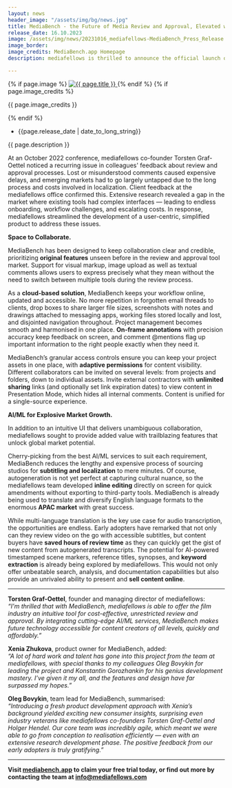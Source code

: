 ```yaml
---
layout: news
header_image: "/assets/img/bg/news.jpg"
title: MediaBench - the Future of Media Review and Approval, Elevated with AI/ML Augmentation
release_date: 16.10.2023
image: /assets/img/news/20231016_mediafellows-MediaBench_Press_Release.jpg
image_border:
image_credits: MediaBench.app Homepage
description: mediafellows is thrilled to announce the official launch of MediaBench, a groundbreaking review and approval tool designed to streamline the media production and collaboration process — boosted by the latest AI/ML technology.

---
```


<div class="row">
    <div class="col-xl-4 col-lg-4 col-md-12">
        <div class="s-details-img mb-30">
          {% if page.image %}
          <a href="{{ page.image }}" class="view">
            <img src="{{ page.image }}" alt="{{ page.title }}">  
          </a>
          {% endif %}
          {% if page.image_credits %}
          <p>{{ page.image_credits }}</p>
          {% endif %}
        </div>
    </div>
    <div class="col-xl-8 col-lg-8 col-md-12">
        <div class="service-details mb-40">
          <div class="meta-info">
              <ul>
                  <li class="posts-time">{{page.release_date | date_to_long_string}}</li>
              </ul>
          </div>
          <p>{{ page.description }}</p>
          <p>
At an October 2022 conference, mediafellows co-founder Torsten Graf-Oettel noticed a recurring issue in colleagues' feedback about review and approval processes. Lost or misunderstood comments caused expensive delays, and emerging markets had to go largely untapped due to the long process and costs involved in localization. Client feedback at the mediafellows office confirmed this. Extensive research revealed a gap in the market where existing tools had complex interfaces — leading to endless onboarding, workflow challenges, and escalating costs. In response, mediafellows streamlined the development of a user-centric, simplified product to address these issues. 
          </p>          
        </div>
    </div>
</div>
<div class="row">
    <div class="col-xl-12 col-lg-12">
        <div class="service-details mb-40">
          <p>
<strong>Space to Collaborate.</strong>
          </p>
          <p>
MediaBench has been designed to keep collaboration clear and credible, prioritizing <strong>original features</strong> unseen before in the review and approval tool market. Support for visual markup, image upload as well as textual comments allows users to express precisely what they mean without the need to switch between multiple tools during the review process. 
          </p>
          <p>
As a <strong>cloud-based solution</strong>, MediaBench keeps your workflow online, updated and accessible. No more repetition in forgotten email threads to clients, drop boxes to share larger file sizes, screenshots with notes and drawings attached to messaging apps, working files stored locally and lost, and disjointed navigation throughout. Project management becomes smooth and harmonised in one place. <strong>On-frame annotations</strong> with precision accuracy keep feedback on screen, and comment @mentions flag up important information to the right people exactly when they need it. 
          </p>
          <p>
MediaBench’s granular access controls ensure you can keep your project assets in one place, with <strong>adaptive permissions</strong> for content visibility. Different collaborators can be invited on several levels: from projects and folders, down to individual assets. Invite external contractors with <strong>unlimited sharing</strong> links (and optionally set link expiration dates) to view content in Presentation Mode, which hides all internal comments. Content is unified for a single-source experience.
          </p>
          <p>
<strong>AI/ML for Explosive Market Growth.</strong>
          </p>
          <p>
In addition to an intuitive UI that delivers unambiguous collaboration, mediafellows sought to provide added value with trailblazing features that unlock global market potential. 
          </p>
          <p>
Cherry-picking from the best AI/ML services to suit each requirement, MediaBench reduces the lengthy and expensive process of sourcing studios for <strong>subtitling and localization</strong> to mere minutes. Of course, autogeneration is not yet perfect at capturing cultural nuance, so the mediafellows team developed <strong>inline editing</strong> directly on screen for quick amendments without exporting to third-party tools. MediaBench is already being used to translate and diversify English language formats to the enormous <strong>APAC market</strong> with great success.
          </p>
          <p>
While multi-language translation is the key use case for audio transcription, the opportunities are endless. Early adopters have remarked that not only can they review video on the go with accessible subtitles, but content buyers have <strong>saved hours of review time</strong> as they can quickly get the gist of new content from autogenerated transcripts. The potential for AI-powered timestamped scene markers, reference titles, synopses, and <strong>keyword extraction</strong> is already being explored by mediafellows. This would not only offer unbeatable search, analysis, and documentation capabilities but also provide an unrivaled ability to present and <strong>sell content online</strong>.
          </p>
<hr>
          <p>  			  
<strong>Torsten Graf-Oettel</strong>, founder and managing director of mediafellows: <br><i>“I'm thrilled that with MediaBench, mediafellows is able to offer the film industry an intuitive tool for cost-effective, unrestricted review and approval. By integrating cutting-edge AI/ML services, MediaBench makes future technology accessible for content creators of all levels, quickly and affordably.”</i>
          </p>
          <p>  			  
<strong>Xenia Zhukova</strong>, product owner for MediaBench, added: <br><i>“A lot of hard work and talent has gone into this project from the team at mediafellows, with special thanks to my colleagues Oleg Bovykin for leading the project and Konstantin Gorozhankin for his genius development mastery. I’ve given it my all, and the features and design have far surpassed my hopes.”</i>
          </p>
          <p>  			  
<strong>Oleg Bovykin</strong>, team lead for MediaBench, summarised: <br><i>“Introducing a fresh product development approach with Xenia’s background yielded exciting new consumer insights, surprising even industry veterans like mediafellows co-founders Torsten Graf-Oettel and Holger Hendel. Our core team was incredibly agile, which meant we were able to go from conception to realisation efficiently — even with an extensive research development phase. The positive feedback from our early adopters is truly gratifying.”</i>
          </p>
<hr>
          <p>
<strong>Visit <a href="https://mediabench.app/" target="blank">mediabench.app</a> to claim your free trial today, or find out more by contacting the team at <a href="mailto:info@mediafellows.com">info@mediafellows.com</a></strong>
        </p>
        </div>
    </div>
</div>
